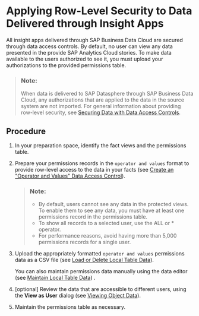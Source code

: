 <!-- loioc83225fd195446f28c960671559c4a16 -->

# Applying Row-Level Security to Data Delivered through Insight Apps

All insight apps delivered through SAP Business Data Cloud are secured through data access controls. By default, no user can view any data presented in the provide SAP Analytics Cloud stories. To make data available to the users authorized to see it, you must upload your authorizations to the provided permissions table.

> ### Note:  
> When data is delivered to SAP Datasphere through SAP Business Data Cloud, any authorizations that are applied to the data in the source system are not imported. For general information about providing row-level security, see [Securing Data with Data Access Controls](https://help.sap.com/docs/SAP_DATASPHERE/be5967d099974c69b77f4549425ca4c0/a032e51c730147c7a1fcac125b4cfe14.html).



<a name="loioc83225fd195446f28c960671559c4a16__section_lcs_2x4_jdc"/>

## Procedure

1.  In your preparation space, identify the fact views and the permissions table.
2.  Prepare your permissions records in the `operator and values` format to provide row-level access to the data in your facts \(see [Create an "Operator and Values" Data Access Control](https://help.sap.com/docs/SAP_DATASPHERE/be5967d099974c69b77f4549425ca4c0/501594bf2afb4e49ab5ce254e35e3504.html)\).

    > ### Note:  
    > -   By default, users cannot see any data in the protected views. To enable them to see any data, you must have at least one permissions record in the permissions table.
    > -   To show all records to a selected user, use the ALL or \* operator.
    > -   For performance reasons, avoid having more than 5,000 permissions records for a single user.

3.  Upload the appropriately formatted `operator and values` permissions data as a CSV file \(see [Load or Delete Local Table Data](https://help.sap.com/docs/SAP_DATASPHERE/c8a54ee704e94e15926551293243fd1d/870401f211f94132909bd9f2fafd91b2.html)\).

    You can also maintain permissions data manually using the data editor \(see [Maintain Local Table Data](https://help.sap.com/docs/SAP_DATASPHERE/c8a54ee704e94e15926551293243fd1d/4bd5e641be48409c8c79336df0c4a3c7.html)\) .

4.  \[optional\] Review the data that are accessible to different users, using the **View as User** dialog \(see [Viewing Object Data](https://help.sap.com/docs/SAP_DATASPHERE/c8a54ee704e94e15926551293243fd1d/b338e4aa7e7e494eb68c383720ebfd3a.html)\).
5.  Maintain the permissions table as necessary.

